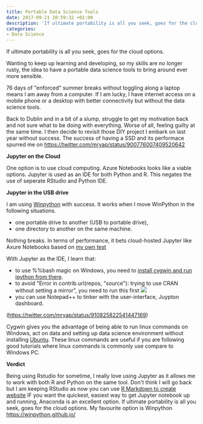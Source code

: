 ```yaml
---
title: Portable Data Science Tools
date: 2017-09-21 20:59:32 +01:00
description: 'If ultimate portability is all you seek, goes for the cloud options. '
categories:
- Data Science
---
```

If ultimate portability is all you seek, goes for the cloud options.

Wanting to keep up learning and developing, so my skills are no longer rusty, the idea to have a portable data science tools to bring around ever more sensible. 

76 days of "enforced" summer breaks without toggling along a laptop means I am away from a computer. If I am lucky, I have internet access on a mobile phone or a desktop with better connectivity but without the data science tools. 

Back to Dublin and in a bit of a slump, struggle to get my motivation back and not sure what to be doing with everything. Worse of all, feeling guilty at the same time. I then decide to revisit those DIY project I embark on last year without success. The success of having a SSD and its performace spurred me on https://twitter.com/mryap/status/900776007409520642

**Jupyter on the Cloud**

One option is to use cloud computing. Azure Notebooks looks like a viable options. Jupyter is used as an IDE for both Python and R. This negates the use of seperate RStudio and Python IDE.

**Jupyter in the USB drive**

I am using [Winpython](https://winpython.github.io/) with success. It works when I move WinPython in the following situations.  

* one portable drive to another (USB to portable drive), 
* one directory to another on the same machine.

Nothing breaks. In terms of performance, it bets cloud-hosted Jupyter like Axure Notebooks based on [my own test](https://notebooks.azure.com/mryap/libraries/test123/html/Performance<em>Testing</em>Azure_Local.ipynb)

With Jupyter as the IDE, I learn that:

* to use %%bash magic on Windows, you need to [install cygwin and run ipython from there](https://stackoverflow.com/questions/16281910/ipython-notebook-bash-magic-error). 
* to avoid  "Error in contrib.url(repos, "source"): trying to use CRAN without setting a mirror", you need to run this first
  ![](https://pbs.twimg.com/media/DJnBRK5WsAAWW3P.jpg:large)
* you can use Notepad++ to tinker with the user-interface, Juypton dashboard.   

(https://twitter.com/mryap/status/910825822541447169)

Cygwin gives you the advantage of being able to run linux commands on Windows, act on data and setting up data science 
environment without installing [Ubuntu](https://twitter.com/mryap/status/910275105724538880). These linux commands are useful if you are following good tutorials where linux commands is commonly use compare to Windows PC. 

**Verdict**

Being using Rstudio for sometime, I really love using Jupyter as it allows me to work with both R and Python on the same tool. Don't think I will go back but I am keeping RStudio as now you can use [R Markdown to create website](https://blog.rstudio.com/2017/09/11/announcing-blogdown/) IF you want the quickest, easiest way to get Jupyter notebook up and running, Anaconda is an excellent option. If ultimate portability is all you seek, goes for the cloud options. My favourite option is Winpython https://winpython.github.io/
